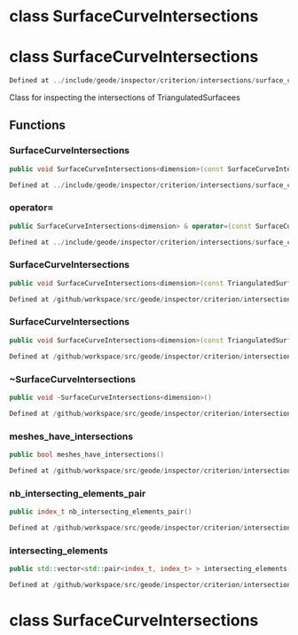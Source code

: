 # class SurfaceCurveIntersections

# class SurfaceCurveIntersections

```cpp
Defined at ../include/geode/inspector/criterion/intersections/surface_curve_intersections.h#44
```

 Class for inspecting the intersections of TriangulatedSurfacees



## Functions

### SurfaceCurveIntersections

```cpp
public void SurfaceCurveIntersections<dimension>(const SurfaceCurveIntersections<dimension> & )
```

```cpp
Defined at ../include/geode/inspector/criterion/intersections/surface_curve_intersections.h#46
```

### operator=

```cpp
public SurfaceCurveIntersections<dimension> & operator=(const SurfaceCurveIntersections<dimension> & )
```

```cpp
Defined at ../include/geode/inspector/criterion/intersections/surface_curve_intersections.h#46
```

### SurfaceCurveIntersections

```cpp
public void SurfaceCurveIntersections<dimension>(const TriangulatedSurface<dimension> & surface, const EdgedCurve<dimension> & curve)
```

```cpp
Defined at /github/workspace/src/geode/inspector/criterion/intersections/surface_curve_intersections.cpp#286
```

### SurfaceCurveIntersections

```cpp
public void SurfaceCurveIntersections<dimension>(const TriangulatedSurface<dimension> & mesh, const EdgedCurve<dimension> & curve, bool verbose)
```

```cpp
Defined at /github/workspace/src/geode/inspector/criterion/intersections/surface_curve_intersections.cpp#294
```

### ~SurfaceCurveIntersections

```cpp
public void ~SurfaceCurveIntersections<dimension>()
```

```cpp
Defined at /github/workspace/src/geode/inspector/criterion/intersections/surface_curve_intersections.cpp#303
```

### meshes_have_intersections

```cpp
public bool meshes_have_intersections()
```

```cpp
Defined at /github/workspace/src/geode/inspector/criterion/intersections/surface_curve_intersections.cpp#308
```

### nb_intersecting_elements_pair

```cpp
public index_t nb_intersecting_elements_pair()
```

```cpp
Defined at /github/workspace/src/geode/inspector/criterion/intersections/surface_curve_intersections.cpp#315
```

### intersecting_elements

```cpp
public std::vector<std::pair<index_t, index_t> > intersecting_elements()
```

```cpp
Defined at /github/workspace/src/geode/inspector/criterion/intersections/surface_curve_intersections.cpp#323
```



# class SurfaceCurveIntersections

